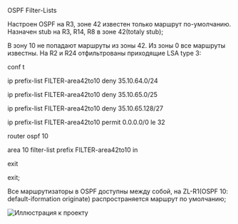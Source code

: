 OSPF Filter-Lists

Настроен OSPF на R3, зоне 42 известен только маршрут по-умолчанию. Назначен stub на R3, R14, R8 в зоне 42(totaly stub);

В зону 10 не попадают маршруты из зоны 42. Из зоны 0 все маршруты известны. На R2 и R24 отфильтрованы приходящие LSA type 3:

conf t

 ip prefix-list FILTER-area42to10 deny 35.10.64.0/24
 
 ip prefix-list FILTER-area42to10 deny 35.10.65.0/25
 
 ip prefix-list FILTER-area42to10 deny 35.10.65.128/27
 
 ip prefix-list FILTER-area42to10 permit 0.0.0.0/0 le 32
 
 router ospf 10
 
  area 10 filter-list prefix FILTER-area42to10 in
  
  exit
  
 exit;

Все маршрутизаторы в OSPF доступны между собой, на ZL-R1(OSPF 10: default-iformation originate) распространяется маршрут по умолчанию;

![Иллюстрация к проекту](https://github.com/vladimirvolfovich93/Part1/blob/main/OSPF%20Filter-Lists/OSPF%20filter-lists.png)
